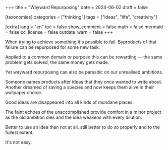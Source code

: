 +++
title = "Wayward Repurposing"
date = 2024-06-02
draft = false

[taxonomies]
categories = ["thinking"]
tags = ["ideas", "life", "creativity"]

[extra]
lang = "en"
toc = false
show_comment = false
math = false
mermaid = false
cc_license = false
outdate_warn = false
+++

When trying to achieve something it's possible to fail.
Byproducts of that failure can be repurposed for some new task.

<!-- more -->

Applied to a common domain or purpose this can be rewarding —
the same problem gets solved, the same money gets made.

Yet wayward repurposing can also be parasitic on our unrealised ambitions.

Someone names products after ideas that they once wanted to write about.
Another dreamed of saving a species and now keeps them alive in their wallpaper
choice.

Good ideas are disappeared into all kinds of mundane places.

The faint echoes of the unaccomplished provide comfort in a minor project as
the old ambition dies and the idea weakens with every dilution.

Better to use an idea than not at all, still better to do so properly and to
the fullest extent.

It's not easy.

